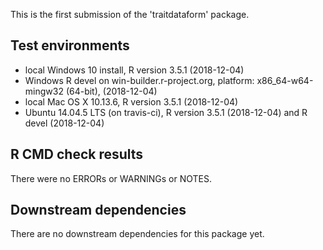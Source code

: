 This is the first submission of the 'traitdataform' package. 

## Test environments

* local Windows 10 install, R version 3.5.1 (2018-12-04) 
* Windows R devel on win-builder.r-project.org, platform: x86_64-w64-mingw32 (64-bit), (2018-12-04)
* local Mac OS X 10.13.6, R version 3.5.1 (2018-12-04)
* Ubuntu 14.04.5 LTS (on travis-ci), R version 3.5.1 (2018-12-04) and R devel (2018-12-04)

## R CMD check results

There were no ERRORs or WARNINGs or NOTES. 

## Downstream dependencies

There are no downstream dependencies for this package yet. 
